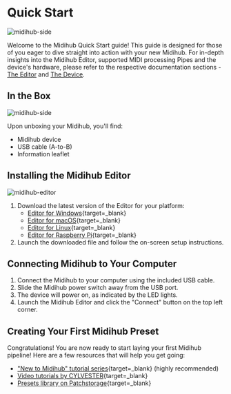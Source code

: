 # Quick Start

![midihub-side](https://blokas.io/images/midihub/midihub-top.jpg)

Welcome to the Midihub Quick Start guide! This guide is designed for those of you eager to dive straight into action with your new Midihub. For in-depth insights into the Midihub Editor, supported MIDI processing Pipes and the device's hardware, please refer to the respective documentation sections - [The Editor](editor.md) and [The Device](device.md).

## In the Box

![midihub-side](https://blokas.io/images/midihub/catalog/midihub-catalog-contents.jpg)

Upon unboxing your Midihub, you'll find:

- Midihub device
- USB cable (A-to-B)
- Information leaflet

## Installing the Midihub Editor

![midihub-editor](https://blokas.io/images/midihub/midihub-editor-mac.png)

1. Download the latest version of the Editor for your platform:
    - [Editor for Windows](https://blokas.io/midihub/downloads/latest/windows/){target=_blank}
    - [Editor for macOS](https://blokas.io/midihub/downloads/latest/mac/){target=_blank}
    - [Editor for Linux](https://blokas.io/midihub/downloads/latest/linux/){target=_blank}
    - [Editor for Raspberry Pi](https://blokas.io/midihub/downloads/latest/linux_arm/){target=_blank}
1. Launch the downloaded file and follow the on-screen setup instructions.

## Connecting Midihub to Your Computer

1. Connect the Midihub to your computer using the included USB cable.
1. Slide the Midihub power switch away from the USB port. 
1. The device will power on, as indicated by the LED lights.
1. Launch the Midihub Editor and click the "Connect" button on the top left corner.

## Creating Your First Midihub Preset

Congratulations! You are now ready to start laying your first Midihub pipeline! Here are a few resources that will help you get going:

- ["New to Midihub" tutorial series](https://community.blokas.io/t/start-here-new-to-midihub/4986/1){target=_blank} (highly recommended)
- [Video tutorials by CYLVESTER](https://www.youtube.com/watch?v=EePI1_8vJcY&list=PLJ_jK-Jtb1AElnEz_rtkwCdhRFsGNjX0Z){target=_blank}
- [Presets library on Patchstorage](https://patchstorage.com/platform/midihub/){target=_blank}
